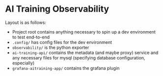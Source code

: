 # AI Training Observability

Layout is as follows:

- Project root contains anything necessary to spin up a dev environment to test end-to-end
- `.config/` has config files for the dev environment
- `observability/` is the python exporter
- `ai-training-api/` contains the metadata (and maybe proxy) service and any necessary files for mysql (specifying database configuration, especially)
- `grafana-aitraining-app/` contains the grafana plugin

